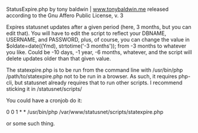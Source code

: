 StatusExpire.php
by tony baldwin | www.tonybaldwin.me
released according to the Gnu Affero Public License, v. 3

Expires statusnet updates after a given period (here, 3 months, but you can edit that).
You will have to edit the script to reflect your DBNAME, USERNAME, and PASSWORD,
plus, of course, you can change the value in
$oldate=date((Ymd), strtotime('-3 months'));
from -3 months to whatever you like.
Could be -10 days, -1 year, -6 months, whatever,
and the script will delete updates older than that given value.

The statexpire.php is to be run from the command line with
/usr/bin/php /path/to/statexpire.php
not to be run in a browser.
As such, it requires php-cli, but statusnet already requires that to run other scripts.
I recommend sticking it in /statusnet/scripts/

You could have a cronjob do it:

0 0 1 * * /usr/bin/php /var/www/statusnet/scripts/statexpire.php

or some such thing.
